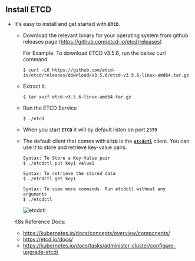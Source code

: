 ## Install ETCD
   - It's easy to install and get started with **`ETCD`**.
     - Download the relevant binary for your operating system from github releases page (https://github.com/etcd-io/etcd/releases)

       For Example: To download ETCD v3.5.6, run the below curl command

       ```
       $ curl -LO https://github.com/etcd-io/etcd/releases/download/v3.5.6/etcd-v3.5.6-linux-amd64.tar.gz
       ```
     - Extract it.
       ```
       $ tar xvzf etcd-v3.5.6-linux-amd64.tar.gz
       ```
     - Run the ETCD Service
       ```
       $ ./etcd
       ```
     - When you start **`ETCD`** it will by default listen on port **`2379`**
      - The default client that comes with **`ETCD`** is the [**`etcdctl`**](https://github.com/etcd-io/etcd/tree/main/etcdctl) client. You can use it to store and retrieve key-value pairs.
        ```
        Syntax: To Store a Key-Value pair
        $ ./etcdctl put key1 value1
        ```
        ```
        Syntax: To retrieve the stored data
        $ ./etcdctl get key1
        ```
        ```
        Syntax: To view more commands. Run etcdctl without any arguments
        $ ./etcdctl
        ```

        ![etcdctl](../../images/etcdctl.PNG)

       K8s Reference Docs:
       - https://kubernetes.io/docs/concepts/overview/components/
       - https://etcd.io/docs/
       - https://kubernetes.io/docs/tasks/administer-cluster/configure-upgrade-etcd/

